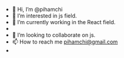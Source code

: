 - 👋 Hi, I’m @pihamchi
- 👀 I’m interested in js field.
- 🌱 I’m currently working in the React field.
- 
- 💞️ I’m looking to collaborate on js.
- 📫 How to reach me pihamchi@gmail.com
- 

<!---
pihamchi/pihamchi is a ✨ special ✨ repository because its `README.md` (this file) appears on your GitHub profile.
You can click the Preview link to take a look at your changes.
--->

